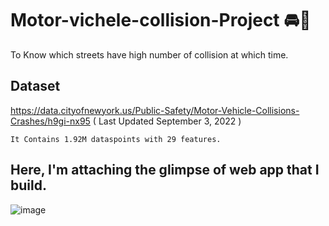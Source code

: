 # Motor-vichele-collision-Project 🚘🚨
To Know which streets have high number of collision at which time.


## Dataset
https://data.cityofnewyork.us/Public-Safety/Motor-Vehicle-Collisions-Crashes/h9gi-nx95 ( Last Updated September 3, 2022 )

`It Contains 1.92M dataspoints with 29 features.`

## Here, I'm attaching the glimpse of web app that I build.
![image](https://user-images.githubusercontent.com/84230574/188484242-46c57049-f24a-4fb6-8c7b-7af67ef47e38.png)
